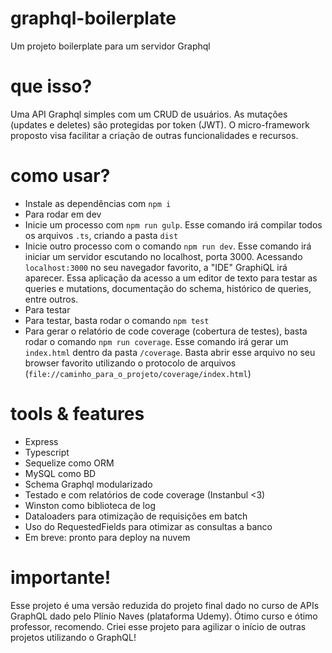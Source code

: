 # graphql-boilerplate
Um projeto boilerplate para um servidor Graphql

# que isso?
Uma API Graphql simples com um CRUD de usuários. As mutações (updates e deletes) são protegidas por token (JWT).
O micro-framework proposto visa facilitar a criação de
outras funcionalidades e recursos.

# como usar?
- Instale as dependências com `npm i`
- Para rodar em dev
 - Inicie um processo com `npm run gulp`. Esse comando irá compilar todos os arquivos `.ts`, criando a pasta `dist`
 - Inicie outro processo com o comando `npm run dev`. Esse comando irá iniciar um servidor escutando no localhost, porta 3000. Acessando `localhost:3000` no seu navegador favorito, a "IDE" GraphiQL irá aparecer. Essa aplicação da acesso a um editor de texto para testar as queries e mutations, documentação do schema, histórico de queries, entre outros.
- Para testar
 - Para testar, basta rodar o comando `npm test`
 - Para gerar o relatório de code coverage (cobertura de testes), basta rodar o comando `npm run coverage`. Esse comando irá gerar um `index.html` dentro da pasta `/coverage`. Basta abrir esse arquivo no seu browser favorito utilizando o protocolo de arquivos (`file://caminho_para_o_projeto/coverage/index.html`)

# tools & features

- Express
- Typescript
- Sequelize como ORM
 - MySQL como BD
- Schema Graphql modularizado
- Testado e com relatórios de code coverage (Instanbul <3)
- Winston como biblioteca de log
- Dataloaders para otimização de requisições em batch
- Uso do RequestedFields para otimizar as consultas a banco
- Em breve: pronto para deploy na nuvem

# importante!
Esse projeto é uma versão reduzida do projeto final dado no curso de APIs GraphQL dado pelo Plínio Naves (plataforma Udemy). Ótimo curso e ótimo professor, recomendo. Criei esse projeto para agilizar o início de outras projetos utilizando o GraphQL!
